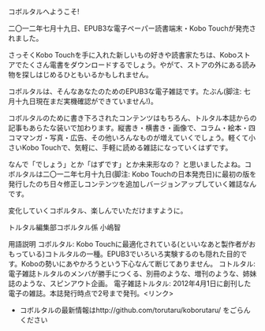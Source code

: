 コボルタルへようこそ! 

二〇一二年七月十九日、EPUB3な電子ペーパー読書端末・Kobo Touchが発売されました。

さっそくKobo Touchを手に入れた新しいもの好きや読書家たちは、Koboストアでたくさん電書をダウンロードするでしょう。やがて、ストアの外にある読み物を探しはじめるひともいるかもしれません。

コボルタルは、そんなあなたのためのEPUB3な電子雑誌です。たぶん(脚注: 七月十九日現在まだ実機確認ができていません!)。

コボルタルのために書き下ろされたコンテンツはもちろん、トルタル本誌からの記事もあらたな装いで加わります。縦書き・横書き・画像で、コラム・絵本・四コママンガ・写真・広告、その他いろんなものが増えていくでしょう。軽くて小さいKobo Touchで、気軽に、手軽に読める雑誌になっていくはずです。

なんで「でしょう」とか「はずです」とか未来形なの？ と思いましたよね。コボルタルは二〇一二年七月十九日(脚注: Kobo Touchの日本発売日)に最初の版を発行したのち日々修正しコンテンツを追加しバージョンアップしていく雑誌なんです。

変化していくコボルタル、楽しんでいただけますように。

トルタル編集部コボルタル係 小嶋智

用語説明 
コボルタル: Kobo Touchに最適化されている(といいなあと製作者がおもっている)コトルタルの一種。EPUB3でいろいろ実験するのも隠れた目的です。Koboの勢いにあやかろうという下心なんて断じてありません。
コトルタル: 電子雑誌トルタルのメンバが勝手につくる、別冊のような、増刊のような、姉妹誌のような、スピンアウト企画。
電子雑誌トルタル: 2012年4月1日に創刊した電子の雑誌。本誌発行時点で2号まで発刊。<リンク>

* コボルタルの最新情報はhttp://github.com/torutaru/koborutaru/ をごらんください



